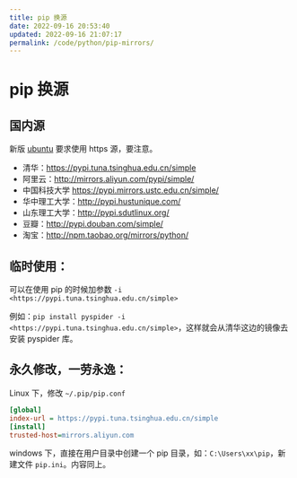 ```yaml
---
title: pip 换源
date: 2022-09-16 20:53:40
updated: 2022-09-16 21:07:17
permalink: /code/python/pip-mirrors/
---
```


# pip 换源

## 国内源  

新版 [ubuntu](https://so.csdn.net/so/search?q=ubuntu&spm=1001.2101.3001.7020) 要求使用 https 源，要注意。

- 清华：<https://pypi.tuna.tsinghua.edu.cn/simple>  
- 阿里云：<http://mirrors.aliyun.com/pypi/simple/>  
- 中国科技大学 <https://pypi.mirrors.ustc.edu.cn/simple/>  
- 华中理工大学：<http://pypi.hustunique.com/>  
- 山东理工大学：<http://pypi.sdutlinux.org/>  
- 豆瓣：<http://pypi.douban.com/simple/>
- 淘宝：<http://npm.taobao.org/mirrors/python/>

## 临时使用：

可以在使用 pip 的时候加参数 `-i <https://pypi.tuna.tsinghua.edu.cn/simple>`

例如：`pip install pyspider -i <https://pypi.tuna.tsinghua.edu.cn/simple>`，这样就会从清华这边的镜像去安装 pyspider 库。

## 永久修改，一劳永逸：

Linux 下，修改 `~/.pip/pip.conf` 

```ini
[global]  
index-url = https://pypi.tuna.tsinghua.edu.cn/simple
[install]  
trusted-host=mirrors.aliyun.com  
```

windows 下，直接在用户目录中创建一个 pip 目录，如：`C:\Users\xx\pip`，新建文件 `pip.ini`。内容同上。
